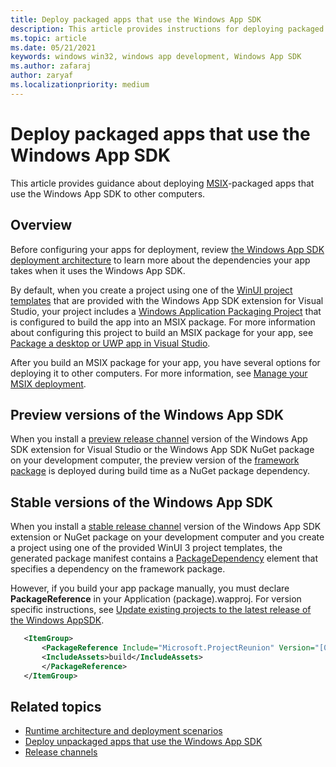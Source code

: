 ```yaml
---
title: Deploy packaged apps that use the Windows App SDK
description: This article provides instructions for deploying packaged apps that use the Windows App SDK.
ms.topic: article
ms.date: 05/21/2021
keywords: windows win32, windows app development, Windows App SDK 
ms.author: zafaraj
author: zaryaf
ms.localizationpriority: medium
---
```


# Deploy packaged apps that use the Windows App SDK 

This article provides guidance about deploying [MSIX](/windows/msix)-packaged apps that use the Windows App SDK to other computers.

## Overview

Before configuring your apps for deployment, review [the Windows App SDK deployment architecture](deployment-architecture.md) to learn more about the dependencies your app takes when it uses the Windows App SDK.

By default, when you create a project using one of the [WinUI project templates](..\winui\winui3\winui-project-templates-in-visual-studio.md) that are provided with the Windows App SDK extension for Visual Studio, your project includes a [Windows Application Packaging Project](/windows/msix/desktop/desktop-to-uwp-packaging-dot-net) that is configured to build the app into an MSIX package. For more information about configuring this project to build an MSIX package for your app, see [Package a desktop or UWP app in Visual Studio](/windows/msix/package/packaging-uwp-apps).

After you build an MSIX package for your app, you have several options for deploying it to other computers. For more information, see [Manage your MSIX deployment](/windows/msix/desktop/managing-your-msix-deployment-overview).

## Preview versions of the Windows App SDK

When you install a [preview release channel](preview-channel.md) version of the Windows App SDK extension for Visual Studio or the Windows App SDK NuGet package on your development computer, the preview version of the [framework package](deployment-architecture.md#framework-packages-for-packaged-and-unpackaged-apps) is deployed during build time as a NuGet package dependency.

## Stable versions of the Windows App SDK

When you install a [stable release channel](stable-channel.md) version of the Windows App SDK extension or NuGet package on your development computer and you create a project using one of the provided WinUI 3 project templates, the generated package manifest contains a [PackageDependency](/uwp/schemas/appxpackage/uapmanifestschema/element-packagedependency) element that specifies a dependency on the framework package. 

However, if you build your app package manually, you must declare **PackageReference** in your Application (package).wapproj. For version specific instructions, see [Update existing projects to the latest release of the Windows AppSDK](update-existing-projects-to-the-latest-release.md).

 ```xml
    <ItemGroup>
        <PackageReference Include="Microsoft.ProjectReunion" Version="[0.8.0]">
        <IncludeAssets>build</IncludeAssets>
        </PackageReference>
    </ItemGroup>
```

## Related topics

- [Runtime architecture and deployment scenarios](deployment-architecture.md)
- [Deploy unpackaged apps that use the Windows App SDK](deploy-unpackaged-apps.md)
- [Release channels](release-channels.md)
